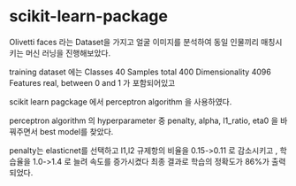 # scikit-learn-package

Olivetti faces 라는 Dataset을 가지고 얼굴 이미지를 분석하여 동일 인물끼리 매칭시키는 머신 러닝을 진행해보았다.

training dataset 에는    Classes                                40
                         Samples total                         400
                         Dimensionality                       4096
                         Features            real, between 0 and 1   가 포함되어있고 
                         
scikit learn pagckage 에서 perceptron algorithm 을 사용하였다.

perceptron algorithm 의 hyperparameter 중 penalty, alpha, l1_ratio, eta0 을 바꿔주면서 best model를 찾았다.

penalty는 elasticnet를 선택하고 l1,l2 규제항의 비율을 0.15->0.11 로 감소시키고 , 학습율을 1.0->1.4 로 늘려 속도를 증가시켰다 
최종 결과로 학습의 정확도가 86%가 출력되었다.
